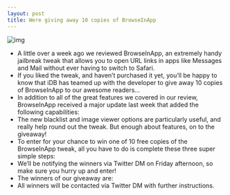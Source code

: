 ```yaml
---
layout: post
title: Were giving away 10 copies of BrowseInApp
---
```

![img](http://media.idownloadblog.com/wp-content/uploads/2012/08/browseinapp-header.jpg)
* A little over a week ago we reviewed BrowseInApp, an extremely handy jailbreak tweak that allows you to open URL links in apps like Messages and Mail without ever having to switch to Safari.
* If you liked the tweak, and haven’t purchased it yet, you’ll be happy to know that iDB has teamed up with the developer to give away 10 copies of BrowseInApp to our awesome readers…
* In addition to all of the great features we covered in our review, BrowseInApp received a major update last week that added the following capabilities:
* The new blacklist and image viewer options are particularly useful, and really help round out the tweak. But enough about features, on to the giveaway!
* To enter for your chance to win one of 10 free copies of the BrowseInApp tweak, all you have to do is complete these three super simple steps:
* We’ll be notifying the winners via Twitter DM on Friday afternoon, so make sure you hurry up and enter!
* The winners of our giveaway are:
* All winners will be contacted via Twitter DM with further instructions.

